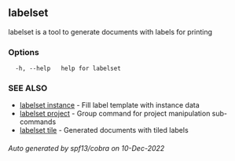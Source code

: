 ## labelset

labelset is a tool to generate documents with labels for printing

### Options

```
  -h, --help   help for labelset
```

### SEE ALSO

* [labelset instance](labelset_instance.md)	 - Fill label template with instance data
* [labelset project](labelset_project.md)	 - Group command for project manipulation sub-commands
* [labelset tile](labelset_tile.md)	 - Generated documents with tiled labels

###### Auto generated by spf13/cobra on 10-Dec-2022
